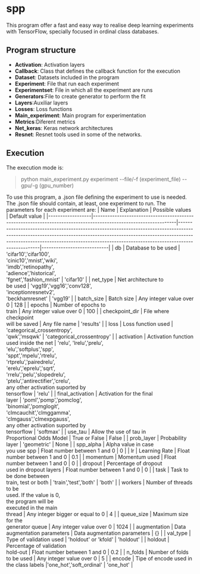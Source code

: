 # spp

This program offer a fast and easy way to realise deep learning experiments with TensorFlow, specially focused in ordinal class databases.  

## Program structure

 - **Activation**: Activation layers
 - **Callback**: Class that defines the callback function for the execution
 - **Dataset**: Datasets included in the program
 - **Experiment**: File that run each experiment
 - **Experimentset**: File in which all the experiment are runs
 - **Generators**:File to create generator to perform the fit
 - **Layers**:Auxiliar layers
 - **Losses**: Loss functions
 - **Main_experiment**: Main program for experimentation
 - **Metrics**:Diferent metrics
 - **Net_keras**: Keras network architectures
 - **Resnet**: Resnet tools used in some of the networks.




## Execution
The execution mode is:

> python main_experiment.py experiment --file/-f (experiment_file)  --gpu/-g (gpu_number)

To use this program, a .json file defining the experiment to use is needed. The .json file should contain, at least, one experiment to run. The parameters for each experiment are:
| Name             | Explanation                                                                                                     | Possible values                                                                                                                                                                                                                                              | Default value              |
|------------------|-----------------------------------------------------------------------------------------------------------------|--------------------------------------------------------------------------------------------------------------------------------------------------------------------------------------------------------------------------------------------------------------|----------------------------|
| db               | Database to be used                                                                                             | 'cifar10','cifar100',<br>'cinic10','mnist','wiki',<br>'imdb','retinopathy',<br>'adience','historical',<br>'fgnet','fashion_mnist'                                                                                                                            | 'cifar10'                  |
| net_type         | Net architecture to<br>be used                                                                                  | 'vgg19','vgg16','conv128',<br>'inceptionresnetv2',<br>'beckhamresnet'                                                                                                                                                                                        | 'vgg19'                    |
| batch_size       | Batch size                                                                                                      | Any integer value over 0                                                                                                                                                                                                                                     | 128                        |
| epochs           | Number of epochs to <br>train                                                                                   | Any integer value over 0                                                                                                                                                                                                                                     | 100                        |
| checkpoint_dir   | File where checkpoint<br>will be saved                                                                          | Any file name                                                                                                                                                                                                                                                | 'results'                  |
| loss             | Loss function used                                                                                              | 'categorical_crossentropy',<br>'qwk','msqwk'                                                                                                                                                                                                                 | 'categorical_crossentropy' |
| activation       | Activation function<br>used inside the net                                                                      | 'relu', 'lrelu','prelu',<br>'elu','softplus','spp',<br>'sppt','mpelu','rtrelu',<br>'rtprelu','pairedrelu',<br>'erelu','eprelu','sqrt',<br>'rrelu','pelu','slopedrelu',<br>'ptelu','antirectifier','crelu',<br>any other activation suported by<br>tensorflow | 'relu'                     |
| final_activation | Activation for the final<br>layer                                                                               | 'poml','pomp','pomclog',<br>'binomial','pomglogit',<br>'clmcauchit','clmggamma',<br>'clmgauss','clmexpgauss',<br>any other activation suported by<br>tensorflow                                                                                              | 'softmax'                  |
| use_tau          | Allow the use of tau in<br>Proportional Odds Model                                                              | True or False                                                                                                                                                                                                                                                | False                      |
| prob_layer       | Probability layer                                                                                               | 'geometric'                                                                                                                                                                                                                                                  | None                       |
| spp_alpha        | Alpha value in case <br>you use spp                                                                             | Float number between 1 and 0                                                                                                                                                                                                                                 | 0                          |
| lr               | Learning Rate                                                                                                   | Float number between 1 and 0                                                                                                                                                                                                                                 | 0.1                        |
| momentum         | Momentum used                                                                                                   | Float number between 1 and 0                                                                                                                                                                                                                                 | 0                          |
| dropout          | Percentage of dropout<br>used in dropout layers                                                                 | Float number between 1 and 0                                                                                                                                                                                                                                 | 0                          |
| task             | Task to be done between<br>train, test or both                                                                  | 'train','test','both'                                                                                                                                                                                                                                        | 'both'                     |
| workers          | Number of threads to be <br>used. If the value is 0,<br>the program will be <br>executed in the main <br>thread | Any integer bigger or equal to 0                                                                                                                                                                                                                             | 4                          |
| queue_size       | Maximum size for the <br>generator queue                                                                        | Any integer value over 0                                                                                                                                                                                                                                     | 1024                       |
| augmentation     | Data augmentation parameters                                                                                    | Data augmentation parameters                                                                                                                                                                                                                                 | {}                         |
| val_type         | Type of validation used                                                                                         | 'holdout' or 'kfold'                                                                                                                                                                                                                                         | 'holdout'                  |
| holdout          | Percentage of validation <br>hold-out                                                                           | Float number between 1 and 0                                                                                                                                                                                                                                 | 0.2                        |
| n_folds          | Number of folds to be used                                                                                      | Any integer value over 0                                                                                                                                                                                                                                     | 5                          |
| encode           | Tipe of encode used in the class labels                                                                        |'one_hot','soft_ordinal'                                                                                                                                                                                                                                      | 'one_hot'                |



